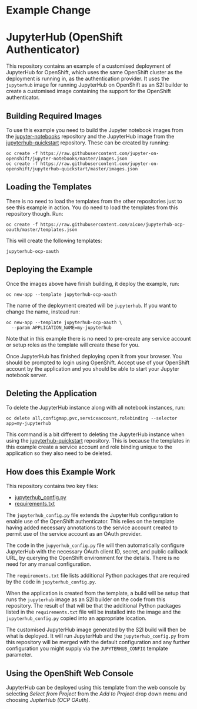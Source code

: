 Example Change
==============

JupyterHub (OpenShift Authenticator)
====================================

This repository contains an example of a customised deployment of JupyterHub for OpenShift, which uses the same OpenShift cluster as the deployment is running in, as the authentication provider. It uses the ``jupyterhub`` image for running JupyterHub on OpenShift as an S2I builder to create a customised image containing the support for the OpenShift authenticator.

Building Required Images
------------------------

To use this example you need to build the Jupyter notebook images from the [jupyter-notebooks](https://github.com/jupyter-on-openshift/jupyter-notebooks) repository and the JupyterHub image from the [jupyterhub-quickstart](https://github.com/jupyter-on-openshift/jupyterhub-quickstart) repository. These can be created by running:

```
oc create -f https://raw.githubusercontent.com/jupyter-on-openshift/jupyter-notebooks/master/images.json
oc create -f https://raw.githubusercontent.com/jupyter-on-openshift/jupyterhub-quickstart/master/images.json
```

Loading the Templates
---------------------

There is no need to load the templates from the other repositories just to see this example in action. You do need to load the templates from this repository though. Run:

```
oc create -f https://raw.githubusercontent.com/aicoe/jupyterhub-ocp-oauth/master/templates.json
```

This will create the following templates:

```
jupyterhub-ocp-oauth
```

Deploying the Example
---------------------

Once the images above have finish building, it deploy the example, run:

```
oc new-app --template jupyterhub-ocp-oauth
```

The name of the deployment created will be ``jupyterhub``. If you want to change the name, instead run:

```
oc new-app --template jupyterhub-ocp-oauth \
  --param APPLICATION_NAME=my-jupyterhub
```

Note that in this example there is no need to pre-create any service account or setup roles as the template will create these for you.

Once JupyterHub has finished deploying open it from your browser. You should be prompted to login using OpenShift. Accept use of your OpenShift account by the application and you should be able to start your Jupyter notebook server.

Deleting the Application
------------------------

To delete the JupyterHub instance along with all notebook instances, run:

```
oc delete all,configmap,pvc,serviceaccount,rolebinding --selector app=my-jupyterhub
```

This command is a bit different to deleting the JupyterHub instance when using the [jupyterhub-quickstart](https://github.com/jupyter-on-openshift/jupyterhub-quickstart) repository. This is because the templates in this example create a service account and role binding unique to the application so they also need to be deleted.

How does this Example Work
--------------------------

This repository contains two key files:

* [jupyterhub_config.py](./jupyterhub_config.py)
* [requirements.txt](./requirements.txt)

The ``jupyterhub_config.py`` file extends the JupyterHub configuration to enable use of the OpenShift authenticator. This relies on the template having added necessary annotations to the service account created to permit use of the service account as an OAuth provider.

The code in the ``jupyerhub_config.py`` file will then automatically configure JupyterHub with the necessary OAuth client ID, secret, and public callback URL, by querying the OpenShift environment for the details. There is no need for any manual configuration.

The ``requirements.txt`` file lists additional Python packages that are required by the code in ``jupyterhub_config.py``.

When the application is created from the template, a build will be setup that runs the ``jupyterhub`` image as an S2I builder on the code from this repository. The result of that will be that the additional Python packages listed in the ``requirements.txt`` file will be installed into the image and the ``jupyterhub_config.py`` copied into an appropriate location.

The customised JupyterHub image generated by the S2I build will then be what is deployed. It will run JupyterHub and the ``jupyterhub_config.py`` from this repository will be merged with the default configuration and any further configuration you might supply via the ``JUPYTERHUB_CONFIG`` template parameter.

Using the OpenShift Web Console
-------------------------------

JupyterHub can be deployed using this template from the web console by selecting _Select from Project_ from the _Add to Project_ drop down menu and choosing _JupterHub (OCP OAuth)_.
